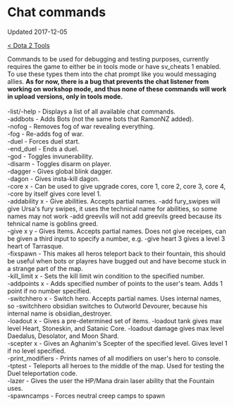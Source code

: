 # Chat commands

Updated 2017-12-05

[< Dota 2 Tools][0]

Commands to be used for debugging and testing purposes, currently requires the game to either be in tools mode or have sv_cheats 1 enabled. To use these types them into the chat prompt like you would messaging allies. <b>As for now, there is a bug that prevents the chat listener from working on workshop mode, and thus none of these commands will work in upload versions, only in tools mode.</b>
<br>
<br>
-list/-help - Displays a list of all available chat commands.
<br>
-addbots - Adds Bots (not the same bots that RamonNZ added).
<br>
-nofog - Removes fog of war revealing everything.
<br>
-fog - Re-adds fog of war.
<br>
-duel - Forces duel start.
<br>
-end_duel - Ends a duel.
<br>
-god - Toggles invunerability.
<br>
-disarm - Toggles disarm on player.
<br>
-dagger - Gives global blink dagger.
<br>
-dagon - Gives insta-kill dagon.
<br>
-core x - Can be used to give upgrade cores, core 1, core 2, core 3, core 4, -core by itself gives core level 1.
<br>
-addability x - Give abilities. Accepts partial names. -add fury_swipes will give Ursa's fury swipes, it uses the technical name for abilities, so some names may not work -add greevils will not add greevils greed because its tehnical name is goblins greed.
<br>
-give x y - Gives Items. Accepts partial names. Does not give receipes, can be given a third input to specify a number, e.g. -give heart 3 gives a level 3 heart of Tarrasque.
<br>
-fixspawn - This makes all heros teleport back to their fountain, this should be useful when bots or playres have bugged out and have become stuck in a strange part of the map.
<br>
-kill_limit x - Sets the kill limit win condition to the specified number.
<br>
-addpoints x - Adds specified number of points to the user's team. Adds 1 point if no number specified.
<br>
-switchhero x - Switch hero. Accepts partial names. Uses internal names, so -switchhero obsidian switches to Outworld Devourer, because his internal name is obsidian_destroyer.
<br>
-loadout x - Gives a pre-determined set of items. -loadout tank gives max level Heart, Stoneskin, and Satanic Core. -loadout damage gives max level Daedalus, Desolator, and Moon Shard.
<br>
-scepter x - Gives an Aghanim's Scepter of the specified level. Gives level 1 if no level specified.
<br>
-print_modifiers - Prints names of all modifiers on user's hero to console.
<br>
-tptest - Teleports all heroes to the middle of the map. Used for testing the Duel teleportation code.
<br>
-lazer - Gives the user the HP/Mana drain laser ability that the Fountain uses.
<br>
-spawncamps - Forces neutral creep camps to spawn

[0]: README.md
